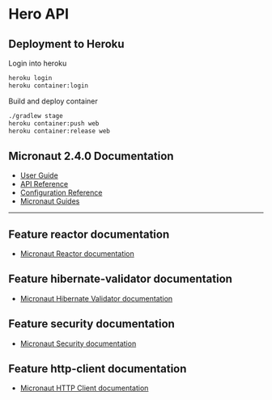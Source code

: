 # Hero API

## Deployment to Heroku

Login into heroku
```bash
heroku login
heroku container:login
```

Build and deploy container
```bash
./gradlew stage
heroku container:push web
heroku container:release web
```

## Micronaut 2.4.0 Documentation

- [User Guide](https://docs.micronaut.io/2.4.0/guide/index.html)
- [API Reference](https://docs.micronaut.io/2.4.0/api/index.html)
- [Configuration Reference](https://docs.micronaut.io/2.4.0/guide/configurationreference.html)
- [Micronaut Guides](https://guides.micronaut.io/index.html)
---

## Feature reactor documentation

- [Micronaut Reactor documentation](https://micronaut-projects.github.io/micronaut-reactor/snapshot/guide/index.html)

## Feature hibernate-validator documentation

- [Micronaut Hibernate Validator documentation](https://micronaut-projects.github.io/micronaut-hibernate-validator/latest/guide/index.html)

## Feature security documentation

- [Micronaut Security documentation](https://micronaut-projects.github.io/micronaut-security/latest/guide/index.html)

## Feature http-client documentation

- [Micronaut HTTP Client documentation](https://docs.micronaut.io/latest/guide/index.html#httpClient)

